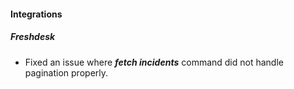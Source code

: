 
#### Integrations
##### Freshdesk
- Fixed an issue where ***fetch incidents*** command did not handle pagination properly.
